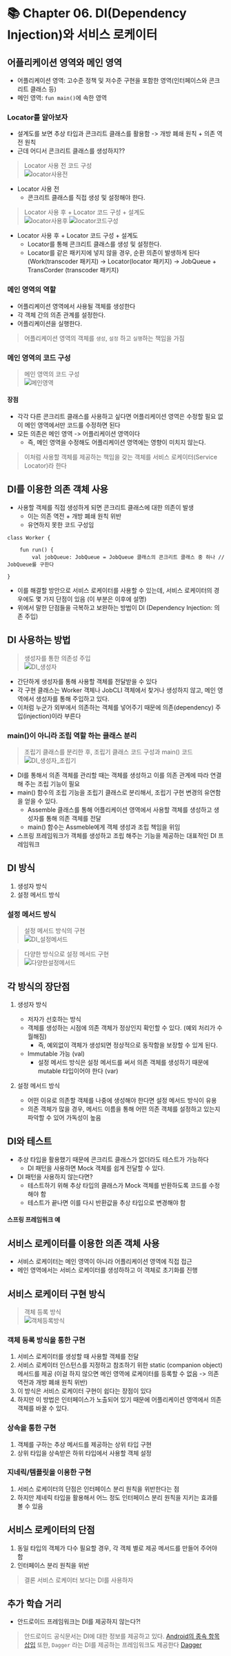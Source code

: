 # 📚 Chapter 06. DI(Dependency Injection)와 서비스 로케이터
## 어플리케이션 영역와 메인 영역
- 어플리케이션 영역: 고수준 정책 및 저수준 구현을 포함한 영역(인터페이스와 콘크리트 클래스 등)
- 메인 영역: `fun main()`에 속한 영역

### Locator를 알아보자
- 설계도를 보면 추상 타입과 콘크리트 클래스를 활용함 -> 개방 폐쇄 원칙 + 의존 역전 원칙
- 근데 어디서 콘크리트 클래스를 생성하지??

> Locator 사용 전 코드 구성  
![locator사용전](https://user-images.githubusercontent.com/95393311/155847421-3a1ebfc6-5f65-46e9-a43b-b4c14467fb01.JPG)

- Locator 사용 전
  - 콘크리트 클래스를 직접 생성 및 설정해야 한다.

> Locator 사용 후 + Locator 코드 구성 + 설계도  
![locator사용후](https://user-images.githubusercontent.com/95393311/155847425-c4317ef9-6127-474e-b1b2-7101edee1822.JPG)
![locator코드구성](https://user-images.githubusercontent.com/95393311/155847430-acd26485-925a-44db-ad0a-bdbf41ce6d54.JPG)

- Locator 사용 후 + Locator 코드 구성 + 설계도
    - Locator를 통해 콘크리트 클래스를 생성 및 설정한다.
    - Locator를 같은 패키지에 넣지 않을 경우, 순환 의존이 발생하게 된다
      (Work(transcoder 패키지) -> Locator(locator 패키지) -> JobQueue + TransCorder (transcoder 패키지) 
    

### 메인 영역의 역할
- 어플리케이션 영역에서 사용될 객체를 생성한다
- 각 객체 간의 의존 관계를 설정한다.
- 어플리케이션을 실행한다.

> 어플리케이션 영역의 객체를 `생성`, `설정` 하고 `실행`하는 책임을 가짐

### 메인 영역의 코드 구성
> 메인 영역의 코드 구성  
![메인영역](https://user-images.githubusercontent.com/95393311/155847444-c7fecd1f-4480-4c4b-b870-5d1cc27e5bdb.JPG)

#### 장점
- 각각 다른 콘크리트 클래스를 사용하고 싶다면 어플리케이션 영역은 수정할 필요 없이 메인 영역에서만 코드를 수정하면 된다
- 모든 의존은 메인 영역 -> 어플리케이션 영역이다
  - 즉, 메인 영역을 수정해도 어플리케이션 영역에는 영향이 미치지 않는다.

> 이처럼 사용할 객체를 제공하는 책임을 갖는 객체를 서비스 로케이터(Service Locator)라 한다

## DI를 이용한 의존 객체 사용
- 사용할 객체를 직접 생성하게 되면 콘크리트 클래스에 대한 의존이 발생
  - 이는 의존 역전 + 개방 폐쇄 원칙 위반
  - 유연하지 못한 코드 구성임
```
class Worker {

    fun run() {
        val jobQueue: JobQueue = JobQueue 클래스의 콘크리트 클래스 중 하나 // JobQueue를 구한다

}
```

- 이를 해결할 방안으로 서비스 로케이터를 사용할 수 있는데, 서비스 로케이터의 경우에도 몇 가지 단점이 있음 (이 부분은 이후에 설명)
- 위에서 말한 단점들을 극복하고 보완하는 방법이 DI (Dependency Injection: 의존 주입)
## DI 사용하는 방법
> 생성자를 통한 의존성 주입  
![DI_생성자](https://user-images.githubusercontent.com/95393311/155847456-5801365a-b567-4541-b838-60c361c2f641.JPG)

- 간단하게 생성자를 통해 사용할 객체를 전달받을 수 있다
- 각 구현 클래스는 Worker 객체나 JobCLI 객체에서 찾거나 생성하지 않고, 메인 영역에서 생성자를 통해 주입하고 있다.
- 이처럼 누군가 외부에서 의존하는 객체를 넣어주기 때문에 의존(dependency) 주입(injection)이라 부른다

### main()이 아니라 조립 역할 하는 클래스 분리

> 조립기 클래스를 분리한 후, 조립기 클래스 코드 구성과 main() 코드  
![DI_생성자_조립기](https://user-images.githubusercontent.com/95393311/155847532-fddc7323-675d-412f-ba70-dd08507ca33c.JPG)
- DI를 통해서 의존 객체를 관리할 때는 객체를 생성하고 이를 의존 관계에 따라 연결해 주는 조립 기능이 필요
- main() 함수의 조립 기능을 조립기 클래스로 분리해서, 조립기 구현 변경의 유연함을 얻을 수 있다.
  - Assemble 클래스를 통해 어플리케이션 영역에서 사용할 객체를 생성하고 생성자를 통해 의존 객체를 전달
  - main() 함수는 Assmeble에게 객체 생성과 조립 책임을 위임
- 스프링 프레임워크가 객체를 생성하고 조립 해주는 기능을 제공하는 대표적인 DI 프레임워크


## DI 방식
1. 생성자 방식
2. 설정 메서드 방식

### 설정 메서드 방식
> 설정 메서드 방식의 구현  
![DI_설정메서드](https://user-images.githubusercontent.com/95393311/155847473-f8821a95-8651-4b4a-abb1-8398579db95d.JPG)


> 다양한 방식으로 설정 메서드 구현  
![다양한설정메서드](https://user-images.githubusercontent.com/95393311/155847478-2875b2bd-76c2-4dcd-8c9b-f1979418245f.JPG)

## 각 방식의 장단점
1. 생성자 방식
   - 저자가 선호하는 방식
   - 객체를 생성하는 시점에 의존 객체가 정상인지 확인할 수 있다. (예외 처리가 수월해짐)
     - 즉, 예외없이 객체가 생성되면 정상적으로 동작함을 보장할 수 있게 된다.
   - Immutable 가능 (val)
     - 설정 메서드 방식은 설정 메서드를 써서 의존 객체를 생성하기 때문에 mutable 타입이어야 한다 (var) 

2. 설정 메서드 방식
   - 어떤 이유로 의존할 객체를 나중에 생성해야 한다면 설정 메서드 방식이 유용
   - 의존 객체가 많을 경우, 메서드 이름을 통해 어떤 의존 객체를 설정하고 있는지 파악할 수 있어 가독성이 높음

## DI와 테스트
- 추상 타입을 활용했기 때문에 콘크리트 클래스가 없더라도 테스트가 가능하다
  - DI 패턴을 사용하면 Mock 객체를 쉽게 전달할 수 있다.
- DI 패턴을 사용하지 않는다면?
  - 테스트하기 위해 추상 타입의 클래스가 Mock 객체를 반환하도록 코드를 수정해야 함
  - 테스트가 끝나면 이를 다시 반환값을 추상 타입으로 변경해야 함


#### 스프링 프레임워크 예

## 서비스 로케이터를 이용한 의존 객체 사용
- 서비스 로케이터는 메인 영역이 아니라 어플리케이션 영역에 직접 접근
- 메인 영역에서는 서비스 로케이터를 생성하하고 이 객체로 초기화를 진행

## 서비스 로케이터 구현 방식

> 객체 등록 방식  
![객체등록방식](https://user-images.githubusercontent.com/95393311/155847488-3937ba15-5ff0-450d-ba33-3cc7643576e0.JPG)  

### 객체 등록 방식을 통한 구현
1. 서비스 로케이터를 생성할 때 사용할 객체를 전달
2. 서비스 로케이터 인스턴스를 지정하고 참조하기 위한 static (companion object) 메서드를 제공 (이걸 하지 않으면 메인 영역에 로케이터를 등록할 수 없음 -> 의존 역전과 개방 폐쇄 원칙 위반)
3. 이 방식은 서비스 로케이터 구현이 쉽다는 장점이 있다
4. 하지만 이 방법은 인터페이스가 노출되어 있기 때문에 어플리케이션 영역에서 의존 객체를 바꿀 수 있다.


### 상속을 통한 구현
1. 객체를 구하는 추상 메서드를 제공하는 상위 타입 구현
2. 상위 타입을 상속받은 하위 타입에서 사용할 객체 설정

### 지네릭/템플릿을 이용한 구현
1. 서비스 로케이터의 단점은 인터페이스 분리 원칙을 위반한다는 점
2. 하지만 제네릭 타입을 활용해서 어느 정도 인터페이스 분리 원칙을 지키는 효과를 볼 수 있음

## 서비스 로케이터의 단점
1. 동일 타입의 객체가 다수 필요할 경우, 각 객체 별로 제공 메서드를 만들어 주어야 함
2. 인터페이스 분리 원칙을 위반

> 결론 서비스 로케이터 보다는 DI를 사용하자

## 추가 학습 거리
- 안드로이드 프레임워크는 DI를 제공하지 않는다?!
> 안드로이드 공식문서는 DI에 대한 정보를 제공하고 있다.
> [Android의 종속 항목 삽입](https://developer.android.com/training/dependency-injection)
> 또한, `Dagger` 라는 DI를 제공하는 프레임워크도 제공한다
> [Dagger](https://developer.android.com/training/dependency-injection/dagger-basics)